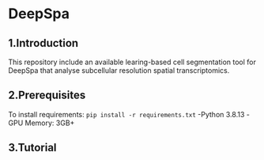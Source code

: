 # DeepSpa
## 1.Introduction
This repository include an available learing-based cell segmentation tool for DeepSpa that analyse subcellular resolution spatial transcriptomics.
## 2.Prerequisites
To install requirements:
```pip install -r requirements.txt```
-Python 3.8.13
-GPU Memory: 3GB+
## 3.Tutorial
